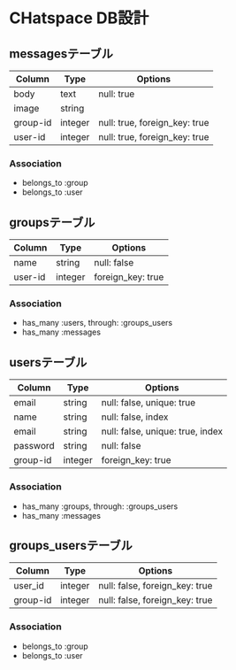 # CHatspace DB設計
## messagesテーブル

|Column|Type|Options|
|------|----|-------|
|body|text|null: true|
|image|string||
|group-id|integer|null: true, foreign_key: true|
|user-id|integer|null: true, foreign_key: true|

### Association
- belongs_to :group
- belongs_to :user

## groupsテーブル

|Column|Type|Options|
|------|----|-------|
|name|string|null: false|
|user-id|integer|foreign_key: true|

### Association
- has_many :users, through: :groups_users
- has_many :messages

## usersテーブル

|Column|Type|Options|
|------|----|-------|
|email|string|null: false, unique: true|
|name|string|null: false, index|
|email|string|null: false, unique: true, index|
|password|string|null: false|
|group-id|integer|foreign_key: true|

### Association
- has_many :groups, through: :groups_users
- has_many :messages

## groups_usersテーブル

|Column|Type|Options|
|------|----|-------|
|user_id|integer|null: false, foreign_key: true|
|group-id|integer|null: false, foreign_key: true|

### Association
- belongs_to :group
- belongs_to :user
